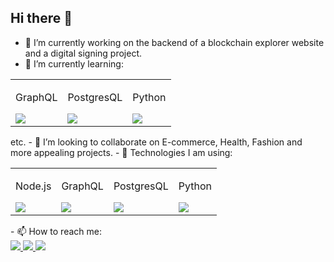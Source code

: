 ## Hi there 👋


- 🔭 I’m currently working on the backend of a blockchain explorer website and a digital signing project.
- 🌱 I’m currently learning:
<table>
  <tr>
    <td>
      <p>GraphQL</p>
      <img src="https://img.shields.io/badge/GraphQl-E10098?style=for-the-badge&logo=graphql&logoColor=white"/>
    </td>
    <td>
      <p>PostgresQL</p>
      <img src="https://img.shields.io/badge/PostgreSQL-316192?style=for-the-badge&logo=postgresql&logoColor=white"/>
    </td>
    <td>
      <p>Python</p>
      <img src="https://img.shields.io/badge/Python-FFD43B?style=for-the-badge&logo=python&logoColor=blue"/>
    </td>
  </tr>
</table>
 etc.
- 👯 I’m looking to collaborate on E-commerce, Health, Fashion and more appealing projects.
- 💬 Technologies I am using: 
<table>
  <tr>
    <td>
      <p>Node.js</p>
      <img src="https://img.shields.io/badge/Node%20js-339933?style=for-the-badge&logo=nodedotjs&logoColor=white"/>
    </td>
    <td>
      <p>GraphQL</p>
      <img src="https://img.shields.io/badge/GraphQl-E10098?style=for-the-badge&logo=graphql&logoColor=white"/>
    </td>
    <td>
      <p>PostgresQL</p>
      <img src="https://img.shields.io/badge/PostgreSQL-316192?style=for-the-badge&logo=postgresql&logoColor=white"/>
    </td>
    <td>
      <p>Python</p>
      <img src="https://img.shields.io/badge/Python-FFD43B?style=for-the-badge&logo=python&logoColor=blue"/>
    </td>
  </tr>
</table>
- 📫 How to reach me:
<div display="flex">
  <a href="https://www.linkedin.com/in/bakhtiyor-akhatov-06772a203/">
    <img src="https://img.shields.io/badge/LinkedIn-0077B5?style=for-the-badge&logo=linkedin&logoColor=white"/>
  </a> 
  <a href="baxtiyor.axatov77@gmail.com">
    <img src="https://img.shields.io/badge/Gmail-D14836?style=for-the-badge&logo=gmail&logoColor=white"/>
  </a> 
  <a href="https://x.com/baxti_7?s=21">
    <img src="https://img.shields.io/badge/Twitter-1DA1F2?style=for-the-badge&logo=twitter&logoColor=white"/>
  </a> 
<div/>


